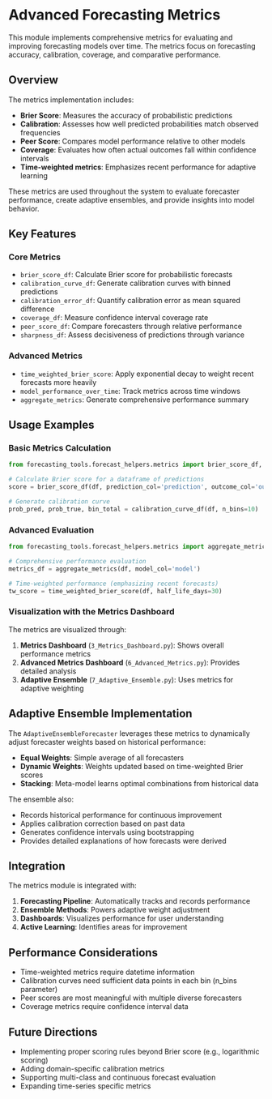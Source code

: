 # Advanced Forecasting Metrics

This module implements comprehensive metrics for evaluating and improving forecasting models over time. The metrics focus on forecasting accuracy, calibration, coverage, and comparative performance.

## Overview

The metrics implementation includes:

- **Brier Score**: Measures the accuracy of probabilistic predictions
- **Calibration**: Assesses how well predicted probabilities match observed frequencies
- **Peer Score**: Compares model performance relative to other models
- **Coverage**: Evaluates how often actual outcomes fall within confidence intervals
- **Time-weighted metrics**: Emphasizes recent performance for adaptive learning

These metrics are used throughout the system to evaluate forecaster performance, create adaptive ensembles, and provide insights into model behavior.

## Key Features

### Core Metrics

- `brier_score_df`: Calculate Brier score for probabilistic forecasts
- `calibration_curve_df`: Generate calibration curves with binned predictions
- `calibration_error_df`: Quantify calibration error as mean squared difference
- `coverage_df`: Measure confidence interval coverage rate
- `peer_score_df`: Compare forecasters through relative performance
- `sharpness_df`: Assess decisiveness of predictions through variance
  
### Advanced Metrics

- `time_weighted_brier_score`: Apply exponential decay to weight recent forecasts more heavily
- `model_performance_over_time`: Track metrics across time windows
- `aggregate_metrics`: Generate comprehensive performance summary

## Usage Examples

### Basic Metrics Calculation

```python
from forecasting_tools.forecast_helpers.metrics import brier_score_df, calibration_curve_df

# Calculate Brier score for a dataframe of predictions
score = brier_score_df(df, prediction_col='prediction', outcome_col='outcome')

# Generate calibration curve
prob_pred, prob_true, bin_total = calibration_curve_df(df, n_bins=10)
```

### Advanced Evaluation

```python
from forecasting_tools.forecast_helpers.metrics import aggregate_metrics, time_weighted_brier_score

# Comprehensive performance evaluation
metrics_df = aggregate_metrics(df, model_col='model')

# Time-weighted performance (emphasizing recent forecasts)
tw_score = time_weighted_brier_score(df, half_life_days=30)
```

### Visualization with the Metrics Dashboard

The metrics are visualized through:

1. **Metrics Dashboard** (`3_Metrics_Dashboard.py`): Shows overall performance metrics
2. **Advanced Metrics Dashboard** (`6_Advanced_Metrics.py`): Provides detailed analysis
3. **Adaptive Ensemble** (`7_Adaptive_Ensemble.py`): Uses metrics for adaptive weighting

## Adaptive Ensemble Implementation

The `AdaptiveEnsembleForecaster` leverages these metrics to dynamically adjust forecaster weights based on historical performance:

- **Equal Weights**: Simple average of all forecasters
- **Dynamic Weights**: Weights updated based on time-weighted Brier scores
- **Stacking**: Meta-model learns optimal combinations from historical data

The ensemble also:
- Records historical performance for continuous improvement
- Applies calibration correction based on past data
- Generates confidence intervals using bootstrapping
- Provides detailed explanations of how forecasts were derived

## Integration

The metrics module is integrated with:

1. **Forecasting Pipeline**: Automatically tracks and records performance
2. **Ensemble Methods**: Powers adaptive weight adjustment
3. **Dashboards**: Visualizes performance for user understanding
4. **Active Learning**: Identifies areas for improvement

## Performance Considerations

- Time-weighted metrics require datetime information
- Calibration curves need sufficient data points in each bin (n_bins parameter)
- Peer scores are most meaningful with multiple diverse forecasters
- Coverage metrics require confidence interval data

## Future Directions

- Implementing proper scoring rules beyond Brier score (e.g., logarithmic scoring)
- Adding domain-specific calibration metrics
- Supporting multi-class and continuous forecast evaluation
- Expanding time-series specific metrics 